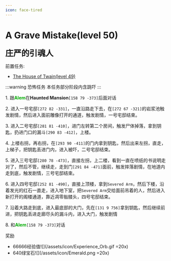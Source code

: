 ```yaml
---
icon: face-tired
---
```


# A Grave Mistake(level 50)
<span style="font-size: 25px;">**庄严的引魂人**</span>

前置任务:

+ [The House of Twain(level 49)](/quests/lvl41-50/level%2049%20-%20the%20house%20of%20twain.html)


:::warning 恐怖任务
本任务部分阶段内含跳吓
:::


<span class="stage-index">1.</span>  跟<font color=00AA00>**Alem**</font>在**Haunted Mansion**`[158 79 -373]`后面对话

<span class="stage-index">2.</span>  进入一号宅邸`[272 82 -331]`，一直沿路走下去，在`[272 67 -321]`的岩浆池触发剧情，然后进入面前雕像打开的通道，触发剧情，一号宅邸结束。

<span class="stage-index">3.</span>  进入二号宅邸`[281 81 -410]`，进门左转第二个房间，触发尸体掉落，拿到钥匙，扔进门口的漏斗`[290 83 -412]`，上楼。

<span class="stage-index">4.</span>  上楼右拐，再右拐，在`[293 90 -411]`的门内拿到钥匙，然后出来左拐，直走，上梯子，把钥匙丢进门内，进入被吓，二号宅邸结束。

<span class="stage-index">5.</span>  进入三号宅邸`[280 78 -473]`，直接左拐，上二楼，看到一直在喷纸的书说明走对了，然后不管，继续走，走到门`[291 84 -471]`面前，触发摔落剧情，在地道内走到底，触发剧情，三号宅邸结束。

<span class="stage-index">6.</span>  进入四号宅邸`[252 81 -490]`，直接上顶楼，拿到`Severed Arm`，然后下楼，沿着发光的红石一直走，进入地下室，把`Severed Arm`交给面前吊着的人，然后进入新打开的阁楼通道，靠近凋零骷髅头，四号宅邸结束。

<span class="stage-index">7.</span>  沿着大路走到底，进入最底部的大门，先在`[131 9 756]`拿到钥匙，然后继续前进，把钥匙丢进走廊尽头的漏斗内，进入大门，触发剧情

<span class="stage-index">8.</span>  和<font color=00AA00>**Alem**</font>`[158 79 -373]`对话

奖励 
+ 66666经验值![](/assets/icon/Experience_Orb.gif =20x)
+ 640绿宝石![](/assets/icon/Emerald.png =20x)
